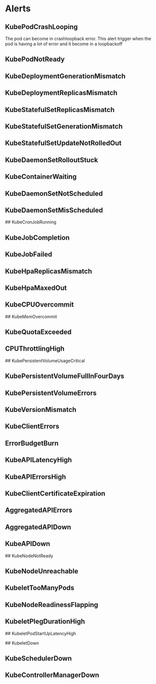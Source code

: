 # Alerts
## KubePodCrashLooping
The pod can become in crashloopback error.
This alert trigger when the pod is having a lot of error and it become in a loopbackoff

## KubePodNotReady

## KubeDeploymentGenerationMismatch

## KubeDeploymentReplicasMismatch

## KubeStatefulSetReplicasMismatch

## KubeStatefulSetGenerationMismatch

## KubeStatefulSetUpdateNotRolledOut

## KubeDaemonSetRolloutStuck

## KubeContainerWaiting

## KubeDaemonSetNotScheduled

## KubeDaemonSetMisScheduled

## KubeCronJobRunning

## KubeJobCompletion

## KubeJobFailed

## KubeHpaReplicasMismatch

## KubeHpaMaxedOut

## KubeCPUOvercommit

## KubeMemOvercommit

## KubeQuotaExceeded

## CPUThrottlingHigh

## KubePersistentVolumeUsageCritical

## KubePersistentVolumeFullInFourDays

## KubePersistentVolumeErrors

## KubeVersionMismatch

## KubeClientErrors

## ErrorBudgetBurn

## KubeAPILatencyHigh

## KubeAPIErrorsHigh

## KubeClientCertificateExpiration

## AggregatedAPIErrors

## AggregatedAPIDown

## KubeAPIDown

## KubeNodeNotReady

## KubeNodeUnreachable

## KubeletTooManyPods

## KubeNodeReadinessFlapping

## KubeletPlegDurationHigh

## KubeletPodStartUpLatencyHigh

## KubeletDown

## KubeSchedulerDown

## KubeControllerManagerDown
